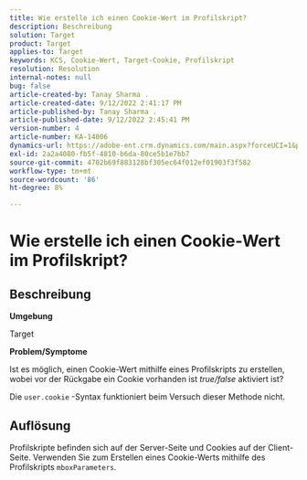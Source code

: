 ```yaml
---
title: Wie erstelle ich einen Cookie-Wert im Profilskript?
description: Beschreibung
solution: Target
product: Target
applies-to: Target
keywords: KCS, Cookie-Wert, Target-Cookie, Profilskript
resolution: Resolution
internal-notes: null
bug: false
article-created-by: Tanay Sharma .
article-created-date: 9/12/2022 2:41:17 PM
article-published-by: Tanay Sharma .
article-published-date: 9/12/2022 2:45:41 PM
version-number: 4
article-number: KA-14006
dynamics-url: https://adobe-ent.crm.dynamics.com/main.aspx?forceUCI=1&pagetype=entityrecord&etn=knowledgearticle&id=6c943bef-a832-ed11-9db1-002248086735
exl-id: 2a2a4080-fb5f-4810-b6da-80ce5b1e7bb7
source-git-commit: 4702b69f883128bf305ec64f012ef01903f3f582
workflow-type: tm+mt
source-wordcount: '86'
ht-degree: 8%

---
```


# Wie erstelle ich einen Cookie-Wert im Profilskript?

## Beschreibung


<b>Umgebung</b>

Target



<b>Problem/Symptome</b>

Ist es möglich, einen Cookie-Wert mithilfe eines Profilskripts zu erstellen, wobei vor der Rückgabe ein Cookie vorhanden ist *true/false* aktiviert ist?

Die `user.cookie` -Syntax funktioniert beim Versuch dieser Methode nicht.


## Auflösung


Profilskripte befinden sich auf der Server-Seite und Cookies auf der Client-Seite. Verwenden Sie zum Erstellen eines Cookie-Werts mithilfe des Profilskripts `mboxParameters`.
